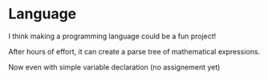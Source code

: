 # Language
I think making a programming language could be a fun project! 

After hours of effort, it can create a parse tree of mathematical expressions.

Now even with simple variable declaration (no assignement yet)
